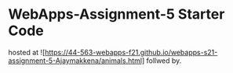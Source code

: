 # WebApps-Assignment-5 Starter Code
hosted at ![https://44-563-webapps-f21.github.io/webapps-s21-assignment-5-Ajaymakkena/animals.html] follwed by.